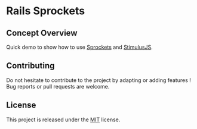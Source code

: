 # Rails Sprockets

## Concept Overview

Quick demo to show how to use [Sprockets](https://github.com/rails/sprockets) and [StimulusJS](https://stimulus.hotwire.dev/).

## Contributing

Do not hesitate to contribute to the project by adapting or adding features ! Bug reports or pull requests are welcome.

## License

This project is released under the [MIT](http://opensource.org/licenses/MIT) license.
